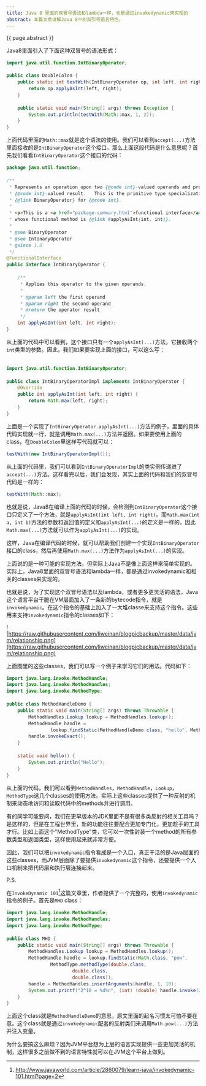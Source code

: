 ```yaml
---
title: Java 8 里面的双冒号语法和lambda一样，也是通过invokedynamic来实现的
abstract: 本篇文章讲解Java 8中的双引号语言特性。
---
```




{{ page.abstract }}

Java8里面引入了下面这种双冒号的语法形式：

```java
import java.util.function.IntBinaryOperator;

public class DoubleColon {
    public static int testWith(IntBinaryOperator op, int left, int right) {
        return op.applyAsInt(left, right);
    }

    public static void main(String[] args) throws Exception {
        System.out.println(testWith(Math::max, 1, 2));
    }
}
```

上面代码里面的`Math::max`就是这个语法的使用。我们可以看到`accept(...)`方法里面接收的是`IntBinaryOperator`这个接口。那么上面这段代码是什么意思呢？首先我们看看`IntBinaryOperator`这个接口的代码：

```java
package java.util.function;

/**
 * Represents an operation upon two {@code int}-valued operands and producing an
 * {@code int}-valued result.   This is the primitive type specialization of
 * {@link BinaryOperator} for {@code int}.
 *
 * <p>This is a <a href="package-summary.html">functional interface</a>
 * whose functional method is {@link #applyAsInt(int, int)}.
 *
 * @see BinaryOperator
 * @see IntUnaryOperator
 * @since 1.8
 */
@FunctionalInterface
public interface IntBinaryOperator {

    /**
     * Applies this operator to the given operands.
     *
     * @param left the first operand
     * @param right the second operand
     * @return the operator result
     */
    int applyAsInt(int left, int right);
}
```

从上面的代码中可以看到，这个接口只有一个`applyAsInt(...)`方法，它接收两个`int`类型的参数。因此，我们如果要实现上面的接口，可以这么写：

```java

import java.util.function.IntBinaryOperator;

public class IntBinaryOperatorImpl implements IntBinaryOperator {
    @Override
    public int applyAsInt(int left, int right) {
        return Math.max(left, right);
    }
}
```

上面是一个实现了`IntBinaryOperator.applyAsInt(...)`方法的例子，里面的具体代码实现就一行，就是调用`Math.max(...)`方法并返回。如果要使用上面的class，在`DoubleColon`里这样写代码就可以：

```java
testWith(new IntBinaryOperatorImpl());
```

从上面的代码里，我们可以看到`IntBinaryOperatorImpl`的类实例传递进了`accept(...)`方法。这样看完以后，我们会发现，其实上面的代码和我们的双冒号代码是一样的：

```java
testWith(Math::max);
```

也就是说，Java8在编译上面的代码的时候，会检测到`IntBinaryOperator`这个接口只定义了一个方法，就是`applyAsInt(int left, int right)`。而`Math.max(int a, int b)`方法的参数和返回值的定义和`applyAsInt(...)`的定义是一样的，因此`Math.max(...)`方法就可以作为`applyAsInt(...)`的实现。

这样，Java在编译代码的时候，就可以帮助我们创建一个实现`IntBinaryOperator`接口的class，然后再使用`Math.max(...)`方法作为`applyAsInt(...)`的实现。

上面说的是一种可能的实现方法。但实际上Java不是像上面这样来简单实现的。实际上，Java8里面的双冒号语法和lambda一样，都是通过invokedynamic和相关的classes来实现的。

也就是说，为了实现这个双冒号语法以及lambda，或者更多更灵活的语法，Java这个语言平台干脆在VM层面加入了一条新的bytecode指令，就是`invokedynamic`。在这个指令的基础上加入了一大堆classe来支持这个指令。这些用来支持`invokedynamic`指令的classes如下：

![https://raw.githubusercontent.com/liweinan/blogpicbackup/master/data/jvm/relationship.png](https://raw.githubusercontent.com/liweinan/blogpicbackup/master/data/jvm/relationship.png)

上面图里的这些classes，我们可以写一个例子来学习它们的用法。代码如下：

```java
import java.lang.invoke.MethodHandle;
import java.lang.invoke.MethodHandles;
import java.lang.invoke.MethodType;

public class MethodHandleDemo {
    public static void main(String[] args) throws Throwable {
        MethodHandles.Lookup lookup = MethodHandles.lookup();
        MethodHandle handle =
                lookup.findStatic(MethodHandleDemo.class, "hello", MethodType.methodType(void.class));
        handle.invokeExact();
    }

    static void hello() {
        System.out.println("Hello");
    }
}
```

从上面的代码，我们可以看到`MethodHandles`，`MethodHandle`，`Lookup`，`MethodType`这几个classes的使用方法。实际上这些classes提供了一种反射的机制来动态地访问和读取代码中的methods并进行调用。

有的同学可能要问，我们在更早版本的JDK里面不是有很多类反射的相关工具吗？是这样的，但是在工程世界里，新的功能往往要配合更加专门化，更加趁手的工具才行。比如上面这个"MethodType"类，它可以一次性封装一个method的所有参数类型和返回类型，这样使用起来就非常方便。

因此，我们可以把`invokedynamic`指令看成是一个入口，真正干活的是Java层面的这些classes，而JVM层面除了要提供`invokedynamic`这个指令，还要提供一个入口机制来把代码层和执行层连接起来。

P.S.

在`InvokeDynamic 101`[^1]这篇文章里，作者提供了一个完整的，使用`invokedynamic`指令的例子。首先是`MHD` class：

```java
import java.lang.invoke.MethodHandle;
import java.lang.invoke.MethodHandles;
import java.lang.invoke.MethodType;

public class MHD {
    public static void main(String[] args) throws Throwable {
        MethodHandles.Lookup lookup = MethodHandles.lookup();
        MethodHandle handle = lookup.findStatic(Math.class, "pow",
                MethodType.methodType(double.class,
                        double.class,
                        double.class));
        handle = MethodHandles.insertArguments(handle, 1, 10);
        System.out.printf("2^10 = %d%n", (int) (double) handle.invoke(2.0));
    }
}
```

上面这个class就是`MethodHandleDemo`的意思，原文里面的起名习惯太可怕不要在意。这个class就是通过`invokedynamic`配套的反射类们来调用`Math.pow(...)`方法并注入变量。

为什么要搞这么麻烦？因为JVM平台想为上层的语言实现提供一些更加灵活的机制，这样很多之前做不到的语言特性就可以在JVM这个平台上做到。

[^1]: http://www.javaworld.com/article/2860079/learn-java/invokedynamic-101.html?page=2
